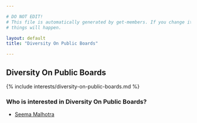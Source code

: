 ```yaml
---

# DO NOT EDIT!
# This file is automatically generated by get-members. If you change it, bad
# things will happen.

layout: default
title: "Diversity On Public Boards"

---
```


## Diversity On Public Boards

{% include interests/diversity-on-public-boards.md %}

### Who is interested in Diversity On Public Boards?


* [Seema Malhotra](/members/seema-malhotra.html)
